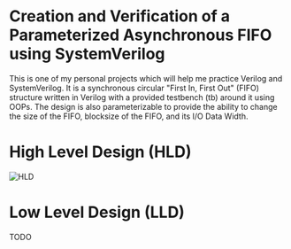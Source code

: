 # Creation and Verification of a Parameterized Asynchronous FIFO using SystemVerilog
This is one of my personal projects which will help me practice Verilog and SystemVerilog. It is a synchronous circular "First In, First Out" (FIFO) structure written in Verilog with a provided testbench (tb) around it using OOPs. The design is also parameterizable to provide the ability to change the size of the FIFO, blocksize of the FIFO, and its I/O Data Width.

# High Level Design (HLD)
![HLD](#)

# Low Level Design (LLD)
TODO
